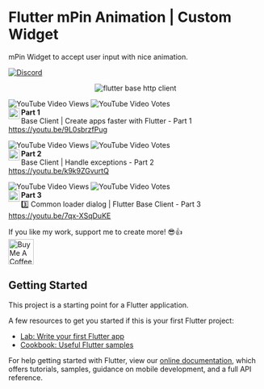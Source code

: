 # Flutter mPin Animation | Custom Widget
mPin Widget to accept user input with nice animation.

[![Discord](https://img.shields.io/discord/731616556622282814?logo=discord&logoColor=white)](https://discord.com/invite/nWFnTqP)

<p align="center">
  <img src="base_client.png" alt="flutter base http client" title="Screenshot">
</p>

![YouTube Video Views](https://img.shields.io/youtube/views/9L0sbrzfPug?style=social) ![YouTube Video Votes](https://img.shields.io/youtube/likes/9L0sbrzfPug?label=Likes&style=social) <br>
<img align="left" alt="CodeX | YouTube" width="22px" src="https://cdn.jsdelivr.net/npm/simple-icons@v3/icons/youtube.svg" color />**Part 1**<br>
Base Client | Create apps faster with Flutter - Part 1<br>
https://youtu.be/9L0sbrzfPug

![YouTube Video Views](https://img.shields.io/youtube/views/k9k9ZGvurtQ?style=social) ![YouTube Video Votes](https://img.shields.io/youtube/likes/k9k9ZGvurtQ?label=Likes&style=social) <br>
<img align="left" alt="CodeX | YouTube" width="22px" src="https://cdn.jsdelivr.net/npm/simple-icons@v3/icons/youtube.svg" color />**Part 2**<br>
Base Client | Handle exceptions - Part 2<br>
https://youtu.be/k9k9ZGvurtQ

![YouTube Video Views](https://img.shields.io/youtube/views/7qx-XSqDuKE?style=social) ![YouTube Video Votes](https://img.shields.io/youtube/likes/7qx-XSqDuKE?label=Likes&style=social) <br>
<img align="left" alt="CodeX | YouTube" width="22px" src="https://cdn.jsdelivr.net/npm/simple-icons@v3/icons/youtube.svg" color />**Part 3**<br>
3️⃣ Common loader dialog | Flutter Base Client - Part 3<br>
https://youtu.be/7qx-XSqDuKE


If you like my work, support me to create more! 😎👍<br>
<a href="https://www.buymeacoffee.com/afzalali15" target="_blank"><img src="https://cdn.buymeacoffee.com/buttons/v2/default-yellow.png" height="50px" alt="Buy Me A Coffee"></a>

## Getting Started

This project is a starting point for a Flutter application.

A few resources to get you started if this is your first Flutter project:

- [Lab: Write your first Flutter app](https://flutter.dev/docs/get-started/codelab)
- [Cookbook: Useful Flutter samples](https://flutter.dev/docs/cookbook)

For help getting started with Flutter, view our
[online documentation](https://flutter.dev/docs), which offers tutorials,
samples, guidance on mobile development, and a full API reference.
